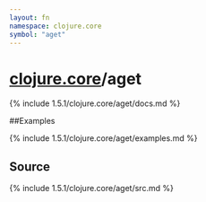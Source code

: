 ```yaml
---
layout: fn
namespace: clojure.core
symbol: "aget"
---
```


# [clojure.core](../)/aget

{% include 1.5.1/clojure.core/aget/docs.md %}

##Examples

{% include 1.5.1/clojure.core/aget/examples.md %}
## Source
{% include 1.5.1/clojure.core/aget/src.md %}

